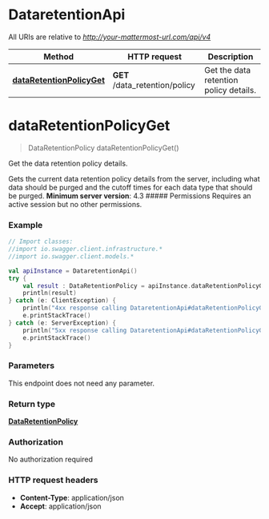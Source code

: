 # DataretentionApi

All URIs are relative to *http://your-mattermost-url.com/api/v4*

Method | HTTP request | Description
------------- | ------------- | -------------
[**dataRetentionPolicyGet**](DataretentionApi.md#dataRetentionPolicyGet) | **GET** /data_retention/policy | Get the data retention policy details.


<a name="dataRetentionPolicyGet"></a>
# **dataRetentionPolicyGet**
> DataRetentionPolicy dataRetentionPolicyGet()

Get the data retention policy details.

Gets the current data retention policy details from the server, including what data should be purged and the cutoff times for each data type that should be purged. __Minimum server version__: 4.3 ##### Permissions Requires an active session but no other permissions. 

### Example
```kotlin
// Import classes:
//import io.swagger.client.infrastructure.*
//import io.swagger.client.models.*

val apiInstance = DataretentionApi()
try {
    val result : DataRetentionPolicy = apiInstance.dataRetentionPolicyGet()
    println(result)
} catch (e: ClientException) {
    println("4xx response calling DataretentionApi#dataRetentionPolicyGet")
    e.printStackTrace()
} catch (e: ServerException) {
    println("5xx response calling DataretentionApi#dataRetentionPolicyGet")
    e.printStackTrace()
}
```

### Parameters
This endpoint does not need any parameter.

### Return type

[**DataRetentionPolicy**](DataRetentionPolicy.md)

### Authorization

No authorization required

### HTTP request headers

 - **Content-Type**: application/json
 - **Accept**: application/json

